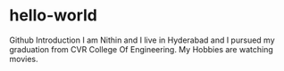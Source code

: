 # hello-world
Github Introduction
I am Nithin and I live in Hyderabad and I pursued my graduation from CVR College Of Engineering. My Hobbies are watching movies.

